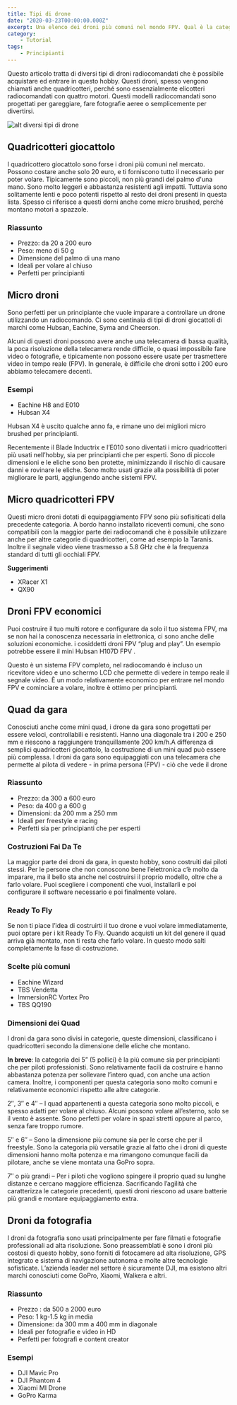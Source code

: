 ```yaml
---
title: Tipi di drone
date: "2020-03-23T00:00:00.000Z"
excerpt: Una elenco dei droni più comuni nel mondo FPV. Qual è la categoria migliore per il freestyle? Quali posso far volare in casa in modo sicuro? In questo articolo trovari le risposte anche a queste domande.
category:
    - Tutorial
tags: 
    - Principianti
---
```

Questo articolo tratta di diversi tipi di droni radiocomandati che è possibile acquistare ed entrare in questo hobby. Questi droni, spesso vengono chiamati anche quadricotteri, perché sono essenzialmente elicotteri radiocomandati con quattro motori. Questi modelli radiocomandati sono progettati per gareggiare, fare fotografie aeree o semplicemente per divertirsi. 

![alt diversi tipi di drone](/images/tipi_di_droni.png?nf_resize=fit&w=640&h=480)

## Quadricotteri giocattolo

I quadricottero giocattolo sono forse i droni più comuni nel mercato. Possono costare anche solo 20 euro, e ti forniscono tutto il necessario per poter volare. Tipicamente sono piccoli, non più grandi del palmo d'una mano. Sono molto leggeri e abbastanza resistenti agli impatti. Tuttavia sono solitamente lenti e poco potenti rispetto al resto dei droni presenti in questa lista. Spesso ci riferisce a questi dorni anche come micro brushed, perché montano motori a spazzole. 

### Riassunto

* Prezzo: da 20 a 200 euro
* Peso: meno di 50 g
* Dimensione del palmo di una mano
* Ideali per volare al chiuso
* Perfetti per principianti

## Micro droni

Sono perfetti per un principiante che vuole imparare a controllare un drone utilizzando un radiocomando. Ci sono centinaia di tipi di droni giocattoli di marchi come Hubsan, Eachine, Syma and Cheerson.

Alcuni di questi droni possono avere anche una telecamera di bassa qualità, la poca risoluzione della telecamera rende difficile, o quasi impossibile fare video o fotografie, e tipicamente non possono essere usate per trasmettere video in tempo reale (FPV). In generale, è difficile che droni sotto i 200 euro abbiamo telecamere decenti.

### Esempi

* Eachine H8 and E010 <!-- (https://oscarliang.com/comparison-review-eachine-h8-vs-e010/) -->
* Hubsan X4

Hubsan X4 è uscito qualche anno fa, e rimane uno dei migliori micro brushed per principianti.

Recentemente il Blade Inductrix e l’E010 sono diventati i micro quadricotteri più usati nell’hobby, sia per principianti che per esperti. Sono di piccole dimensioni e le eliche sono ben protette, minimizzando il rischio di causare danni e rovinare le eliche. Sono molto usati grazie alla possibilità di poter migliorare le parti, aggiungendo anche sistemi FPV.

## Micro quadricotteri FPV

Questi micro droni dotati di equipaggiamento FPV sono più sofisiticati della precedente categoria. A bordo hanno installato riceventi comuni, che sono compatibili con la maggior parte dei radiocomandi che è possibile utilizzare anche per altre categorie di quadricotteri, come ad esempio la Taranis. Inoltre il segnale video viene trasmesso a 5.8 GHz che è la frequenza standard di tutti gli occhiali FPV. 

**Suggerimenti**

* XRacer X1 <!-- (https://oscarliang.com/x-racer-x1-micro-quad/) -->
* QX90 <!--(https://bit.ly/eachine-qx90) -->

## Droni FPV economici

Puoi costruire il tuo multi rotore e configurare da solo il tuo sistema FPV, ma se non hai la conoscenza necessaria in elettronica, ci sono anche delle soluzioni economiche. i cosiddetti droni FPV “plug and play”. Un esempio potrebbe essere il mini Hubsan H107D FPV <!-- [BANGGOOD] -->.

Questo è un sistema FPV completo, nel radiocomando è incluso un ricevitore video e uno schermo LCD che permette di vedere in tempo reale il segnale video. È un modo relativamente economico per entrare nel mondo FPV e cominciare a volare, inoltre è ottimo per principianti.

## Quad da gara

Conosciuti anche come mini quad, i drone da gara sono progettati per essere veloci, controllabili e resistenti. Hanno una diagonale tra i 200 e 250 mm e riescono a raggiungere tranquillamente 200 km/h.A differenza di semplici quadricotteri giocattolo, la costruzione di un mini quad <!-- [https://oscarliang.com/build-a-quadcopter-beginners-tutorial-1/] -->può essere più complessa. I droni da gara sono equipaggiati con una telecamera che permette al pilota di vedere - in prima persona (FPV) - ciò che vede il drone

### Riassunto 

* Prezzo: da 300 a 600 euro 
* Peso: da 400 g a 600 g 
* Dimensioni: da 200 mm a 250 mm
* Ideali per freestyle e racing
* Perfetti sia per principianti che per esperti

### Costruzioni Fai Da Te

La maggior parte dei droni da gara, in questo hobby, sono costruiti dai piloti stessi. Per le persone che non conoscono bene l’elettronica c’è molto da imparare, ma il bello sta anche nel costruirsi il proprio modello, oltre che a farlo volare. Puoi scegliere i componenti che vuoi, installarli e poi configurare il software necessario e poi finalmente volare. <!-- Per aiutarti nella scelta dei migliori componenti per i droni, ecco una lista dei componenti usati [https://oscarliang.com/250-mini-quad-part-list-fpv/].-->

### Ready To Fly

Se non ti piace l’idea di costruirti il tuo drone e vuoi volare immediatamente, puoi optare per i kit Ready To Fly. Quando acquisti un kit del genere il quad arriva già montato, non ti resta che farlo volare. In questo modo salti completamente la fase di costruzione. 

### Scelte più comuni

* Eachine Wizard
* TBS Vendetta
* ImmersionRC Vortex Pro
* TBS QQ190

### Dimensioni dei Quad

I droni da gara sono divisi in categorie, queste dimensioni, classificano i quadricotteri secondo la dimensione delle eliche che montano. 

**In breve**: la categoria dei 5” (5 pollici) è la più comune sia per principianti che per piloti professionisti. Sono relativamente facili da costruire e hanno abbastanza potenza per sollevare l’intero quad, con anche una action camera. Inoltre, i componenti per questa categoria sono molto comuni e relativamente economici rispetto alle altre categorie.

2″, 3″ e 4″ – I quad appartenenti a questa categoria sono molto piccoli, e spesso adatti per volare al chiuso. Alcuni possono volare all’esterno, solo se il vento è assente. Sono perfetti per volare in spazi stretti oppure al parco, senza fare troppo rumore. 

5″ e 6″ – Sono la dimensione più comune sia per le corse che per il freestyle. Sono la categoria più versatile grazie al fatto che i droni di queste dimensioni hanno molta potenza e ma rimangono comunque facili da pilotare, anche se viene montata una GoPro sopra. 

7″ o più grandi – Per i piloti che vogliono spingere il proprio quad su lunghe distanze e cercano maggiore efficienza. Sacrificando l’agilità che caratterizza le categorie precedenti, questi droni riescono ad usare batterie più grandi e montare equipaggiamento extra. 

## Droni da fotografia

I droni da fotografia sono usati principalmente per fare filmati e fotografie professionali ad alta risoluzione. Sono preassemblati è sono i droni più costosi di questo hobby, sono forniti di fotocamere ad alta risoluzione, GPS integrato e sistema di navigazione autonoma e molte altre tecnologie sofisticate. L’azienda leader nel settore è sicuramente DJI, ma esistono altri marchi conosciuti come GoPro, Xiaomi, Walkera e altri.

### Riassunto

* Prezzo : da 500 a 2000 euro
* Peso: 1 kg-1.5 kg in media
* Dimensione: da 300 mm a 400 mm in diagonale
* Ideali per fotografie e video in HD
* Perfetti per fotografi e content creator

### Esempi

* DJI Mavic Pro
* DJI Phantom 4
* Xiaomi MI Drone
* GoPro Karma